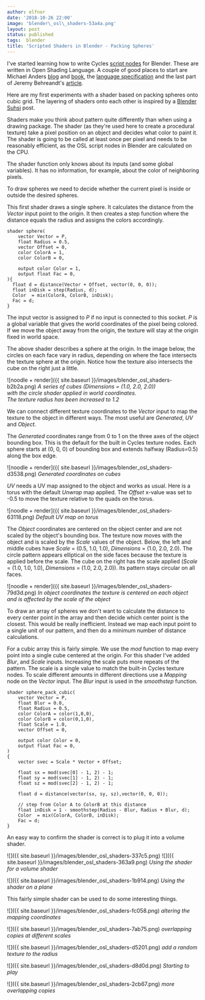 ```yaml
---
author: elfnor
date: '2018-10-26 22:00'
image: 'blender\_osl\_shaders-53a4a.png'
layout: post
status: published
tags:  blender
title: 'Scripted Shaders in Blender - Packing Spheres'
---
```


I\'ve started learning how to write Cycles [script nodes]() for Blender. These are written in Open Shading Language. A couple of good places to start are Michael Anders [blog](https://blog.michelanders.nl/search/label/osl) and [book](https://blendermarket.com/products/open-shading-language-for-blender), the [language specification](https://github.com/imageworks/OpenShadingLanguage/blob/master/src/doc/osl-languagespec.pdf) and the last part of Jeremy Behreandt\'s [article](https://medium.com/@behreajj/creative-coding-in-blender-a-primer-53e79ff71e).

Here are my first experiments with a shader based on packing spheres onto cubic grid. The layering of shaders onto each other is inspired by a [Blender Suhsi](https://blendersushi.blogspot.com/2013/08/osl-disk-grid.html) post.

Shaders make you think about pattern quite differently than when using a drawing package. The shader (as they\'re used here to create a procedural texture) take a pixel position on an object and decides what color to paint it. The shader is going to be called at least once per pixel and needs to be reasonably efficient, as the OSL script nodes in Blender are calculated on the CPU.

The shader function only knows about its inputs (and some global variables). It has no information, for example, about the color of neighboring pixels.

To draw spheres we need to decide whether the current pixel is inside or outside the desired spheres.

This first shader draws a single sphere. It calculates the distance from the *Vector* input point to the origin. It then creates a step function where the distance equals the radius and assigns the colors accordingly.

``` {.c}
shader sphere(
    vector Vector = P,    
    float Radius = 0.5,
    vector Offset = 0,
    color ColorA = 1,
    color ColorB = 0,

    output color Color = 1,
    output float Fac = 0,
){
  float d = distance(Vector + Offset, vector(0, 0, 0));
  float inDisk = step(Radius, d);
  Color  = mix(ColorA, ColorB, inDisk);
  Fac = d;
}
```

The input vector is assigned to *P* if no input is connected to this socket. *P* is a global variable that gives the world coordinates of the pixel being colored. If we move the object away from the origin, the texture will stay at the origin fixed in world space.

The above shader describes a sphere at the origin. In the image below, the circles on each face vary in radius, depending on where the face intersects the texture sphere at the origin. Notice how the texture also intersects the cube on the right just a little.

![noodle + render]({{ site.baseurl }}/images/blender_osl_shaders-b2b2a.png)
*A series of cubes (Dimensions = (1.0, 2.0, 2.0))\
with the circle shader applied in world coordinates.\
The texture radius has been increased to 1.2*

We can connect different texture coordinates to the *Vector* input to map the texture to the object in different ways. The most useful are *Generated*, *UV* and *Object*.

The *Generated* coordinates range from 0 to 1 on the three axes of the object bounding box. This is the default for the built in Cycles texture nodes. Each sphere starts at (0, 0, 0) of bounding box and extends halfway (Radius=0.5) along the box edge.

![noodle + render]({{ site.baseurl }}/images/blender_osl_shaders-d3538.png)
*Generated coordinates on cubes*

*UV* needs a UV map assigned to the object and works as usual. Here is a torus with the default *Unwrap* map applied. The *Offset* x-value was set to -0.5 to move the texture relative to the quads on the torus.

![noodle + render]({{ site.baseurl }}/images/blender_osl_shaders-63118.png)
*Default UV map on torus*

The *Object* coordinates are centered on the object center and are not scaled by the object\'s bounding box. The texture now moves with the object and is scaled by the *Scale* values of the object. Below, the left and middle cubes have *Scale* = (0.5, 1.0, 1.0), *Dimensions* = (1.0, 2.0, 2.0). The circle pattern appears elliptical on the side faces because the texture is applied before the scale. The cube on the right has the scale applied (*Scale* = (1.0, 1.0, 1.0), *Dimensions* = (1.0, 2.0, 2.0)). Its pattern stays circular on all faces.

![noodle + render]({{ site.baseurl }}/images/blender_osl_shaders-79d3d.png)
*In object coordinates the texture is centered on each object and is affected by the scale of the object*

To draw an array of spheres we don\'t want to calculate the distance to every center point in the array and then decide which center point is the closest. This would be really inefficient. Instead we map each input point to a single unit of our pattern, and then do a minimum number of distance calculations.

For a cubic array this is fairly simple. We use the *mod* function to map every point into a single cube centered at the origin. For this shader I\'ve added *Blur*, and *Scale* inputs. Increasing the scale puts more repeats of the pattern. The scale is a single value to match the built-in Cycles texture nodes. To scale different amounts in different directions use a *Mapping* node on the *Vector* input. The *Blur* input is used in the *smoothstep* function.

``` {.c}
shader sphere_pack_cubic(  
    vector Vector = P,
    float Blur = 0.0,
    float Radius = 0.5,
    color ColorA = color(1,0,0),
    color ColorB = color(0,1,0),
    float Scale = 1.0,
    vector Offset = 0,

    output color Color = 0,  
    output float Fac = 0,
)  
{  
    vector svec = Scale * Vector + Offset;

    float sx = mod(svec[0] - 1, 2) - 1;  
    float sy = mod(svec[1] - 1, 2) - 1;   
    float sz = mod(svec[2] - 1, 2) - 1;  

    float d = distance(vector(sx, sy, sz),vector(0, 0, 0));  

    // step from Color A to ColorB at this distance
    float inDisk = 1 - smoothstep(Radius - Blur, Radius + Blur, d);
    Color  = mix(ColorA, ColorB, inDisk);
    Fac = d;  
}
```

An easy way to confirm the shader is correct is to plug it into a volume shader.

![]({{ site.baseurl }}/images/blender_osl_shaders-337c5.png)
![]({{ site.baseurl }}/images/blender_osl_shaders-363a9.png)
*Using the shader for a volume shader*

![]({{ site.baseurl }}/images/blender_osl_shaders-1b914.png)
*Using the shader on a plane*

This fairly simple shader can be used to do some interesting things.

![]({{ site.baseurl }}/images/blender_osl_shaders-fc058.png)
*altering the mapping coordinates*

![]({{ site.baseurl }}/images/blender_osl_shaders-7ab75.png)
*overlapping copies at different scales*

![]({{ site.baseurl }}/images/blender_osl_shaders-d5201.png)
*add a random texture to the radius*

![]({{ site.baseurl }}/images/blender_osl_shaders-d8d0d.png)
*Starting to play*

![]({{ site.baseurl }}/images/blender_osl_shaders-2cb67.png)
*more overlapping copies*
